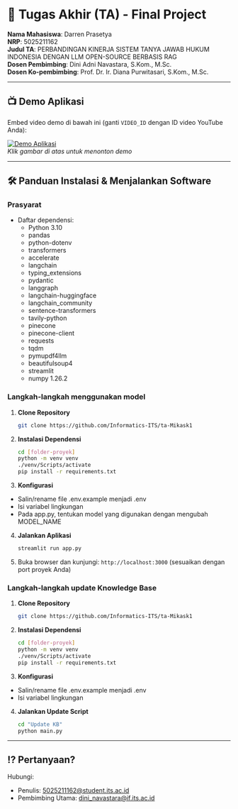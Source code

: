 # 🏁 Tugas Akhir (TA) - Final Project

**Nama Mahasiswa**: Darren Prasetya<br/>
**NRP**: 5025211162<br/>
**Judul TA**: PERBANDINGAN KINERJA SISTEM TANYA JAWAB HUKUM INDONESIA DENGAN LLM OPEN-SOURCE BERBASIS RAG<br/>
**Dosen Pembimbing**: Dini Adni Navastara, S.Kom., M.Sc.<br/>
**Dosen Ko-pembimbing**: Prof. Dr. Ir. Diana Purwitasari, S.Kom., M.Sc.<br/>

---

## 📺 Demo Aplikasi  
Embed video demo di bawah ini (ganti `VIDEO_ID` dengan ID video YouTube Anda):  

[![Demo Aplikasi](https://i.ytimg.com/vi/zIfRMTxRaIs/maxresdefault.jpg)](https://www.youtube.com/watch?v=VIDEO_ID)  
*Klik gambar di atas untuk menonton demo*

---

## 🛠 Panduan Instalasi & Menjalankan Software  

### Prasyarat  
- Daftar dependensi:
   - Python 3.10
   - pandas
   - python-dotenv
   - transformers
   - accelerate
   - langchain
   - typing_extensions
   - pydantic
   - langgraph
   - langchain-huggingface
   - langchain_community
   - sentence-transformers
   - tavily-python
   - pinecone
   - pinecone-client
   - requests
   - tqdm
   - pymupdf4llm
   - beautifulsoup4
   - streamlit
   - numpy 1.26.2

### Langkah-langkah menggunakan model
1. **Clone Repository**  
   ```bash
   git clone https://github.com/Informatics-ITS/ta-Mikask1
   ```
2. **Instalasi Dependensi**
   ```bash
   cd [folder-proyek]
   python -m venv venv
   ./venv/Scripts/activate
   pip install -r requirements.txt
   ```
3. **Konfigurasi**
- Salin/rename file .env.example menjadi .env
- Isi variabel lingkungan
- Pada app.py, tentukan model yang digunakan dengan mengubah MODEL_NAME
4. **Jalankan Aplikasi**
   ```bash
   streamlit run app.py
   ```
5. Buka browser dan kunjungi: `http://localhost:3000` (sesuaikan dengan port proyek Anda)

### Langkah-langkah update Knowledge Base
1. **Clone Repository**  
   ```bash
   git clone https://github.com/Informatics-ITS/ta-Mikask1
   ```
2. **Instalasi Dependensi**
   ```bash
   cd [folder-proyek]
   python -m venv venv
   ./venv/Scripts/activate
   pip install -r requirements.txt
   ```
3. **Konfigurasi**
- Salin/rename file .env.example menjadi .env
- Isi variabel lingkungan
4. **Jalankan Update Script**
   ```bash
   cd "Update KB"
   python main.py
   ```
---

## ⁉️ Pertanyaan?

Hubungi:
- Penulis: 5025211162@student.its.ac.id
- Pembimbing Utama: dini_navastara@if.its.ac.id
